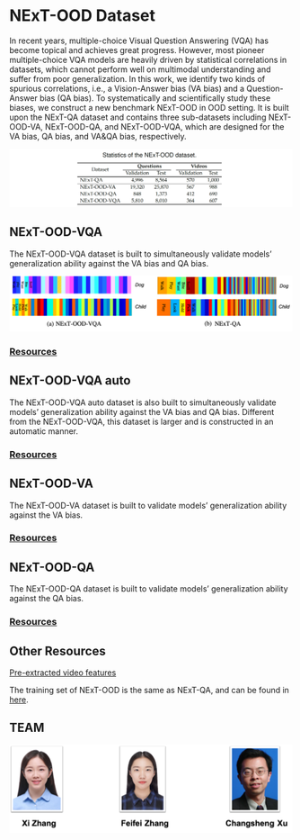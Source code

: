 # NExT-OOD Dataset

In recent years, multiple-choice Visual Question Answering (VQA) has become topical and achieves great progress. However, most pioneer multiple-choice VQA models are heavily driven by statistical correlations in datasets, which cannot perform well on multimodal understanding and suffer from poor generalization. In this work, we identify two kinds of spurious correlations, i.e., a Vision-Answer bias (VA bias) and a Question-Answer bias (QA bias). To systematically and scientifically study these biases, we construct a new benchmark NExT-OOD in OOD setting. It is built upon the NExT-QA dataset and contains three sub-datasets including NExT-OOD-VA, NExT-OOD-QA, and NExT-OOD-VQA, which are designed for the VA bias, QA bias, and VA&QA bias, respectively.


![img](statistic.png)




## NExT-OOD-VQA
The NExT-OOD-VQA dataset is built to simultaneously validate models’ generalization ability against the VA bias and QA bias.

![img](distribution.png)

### [Resources](https://drive.google.com/drive/folders/1As-cD-jE_S9j1Pk_CbUmKMAHFKPlLrZJ?usp=sharing)

## NExT-OOD-VQA auto
The NExT-OOD-VQA auto dataset is also built to simultaneously validate models’ generalization ability against the VA bias and QA bias. Different from the NExT-OOD-VQA, this dataset is larger and is constructed in an automatic manner.

### [Resources](https://drive.google.com/drive/folders/1Jm3fm8kexrHqLcheVybso6TUgbTQRiO6?usp=sharing)

## NExT-OOD-VA
The NExT-OOD-VA dataset is built to validate models’ generalization ability against the VA bias.

### [Resources](https://drive.google.com/drive/folders/1set0QRbQcDYcEBRyTDyLNI9GrDhF2meT?usp=sharing)

## NExT-OOD-QA
The NExT-OOD-QA dataset is built to validate models’ generalization ability against the QA bias.

### [Resources](https://drive.google.com/drive/folders/18CNV5M2awf6pKSkjKQ2wA0NFfr1uor3Q?usp=sharing)

## Other Resources

[Pre-extracted video features](https://drive.google.com/file/d/1rS5X_t_VSDF4uP3HL1gPQ0ZgWIEuglgk/view?usp=sharing)
  
The training set of NExT-OOD is the same as NExT-QA, and can be found in [here](https://drive.google.com/file/d/1JiPkdxUZ6shGSDdK7m29BaU_hrqe1srO/view?usp=sharing).

## TEAM
![img](team2.png)






